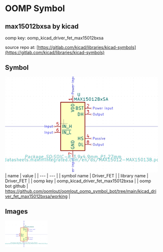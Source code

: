 # OOMP Symbol  
## max15012bxsa  by kicad  
  
oomp key: oomp_kicad_driver_fet_max15012bxsa  
  
source repo at: [https://gitlab.com/kicad/libraries/kicad-symbols](https://gitlab.com/kicad/libraries/kicad-symbols)  
## Symbol  
  
[![working.png](working_600.png)](working.png)  
| name | value | 
| --- | --- | 
| symbol name | Driver_FET | 
| library name | Driver_FET | 
| oomp key | oomp_kicad_driver_fet_max15012bxsa | 
| oomp bot github | https://github.com/oomlout/oomlout_oomp_symbol_bot/tree/main/kicad_driver_fet_max15012bxsa/working | 
## Images  
  
[![working.png](working_140.png)](working.png)  
